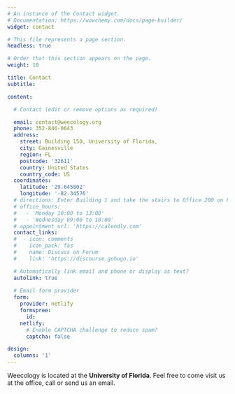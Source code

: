 ```yaml
---
# An instance of the Contact widget.
# Documentation: https://wowchemy.com/docs/page-builder/
widget: contact

# This file represents a page section.
headless: true

# Order that this section appears on the page.
weight: 10

title: Contact
subtitle:

content:

  # Contact (edit or remove options as required)

  email: contact@weecology.org
  phone: 352-846-0643
  address:
    street: Building 150, University of Florida,
    city: Gainesville
    region: FL
    postcode: '32611'
    country: United States
    country_code: US
  coordinates:
    latitude: '29.645802'
    longitude: '-82.34576'
  # directions: Enter Building 1 and take the stairs to Office 200 on Floor 2
  # office_hours:
  #   - 'Monday 10:00 to 13:00'
  #   - 'Wednesday 09:00 to 10:00'
  # appointment_url: 'https://calendly.com'
  contact_links:
  #  - icon: comments
  #    icon_pack: fas
  #    name: Discuss on Forum
  #    link: 'https://discourse.gohugo.io'

  # Automatically link email and phone or display as text?
  autolink: true
  
  # Email form provider
  form:
    provider: netlify
    formspree:
      id:
    netlify:
      # Enable CAPTCHA challenge to reduce spam?
      captcha: false

design:
  columns: '1'
---
```


Weecology is located at the **University of Florida**.
Feel free to come visit us at the office, call or send us an email.